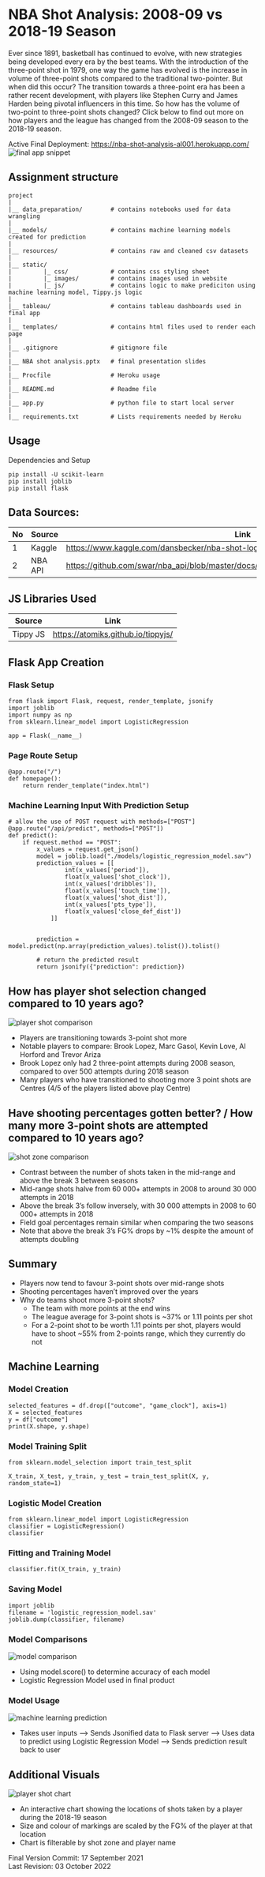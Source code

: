 # NBA Shot Analysis: 2008-09 vs 2018-19 Season

Ever since 1891, basketball has continued to evolve, with new strategies being developed every era by the best teams. With the introduction of the three-point shot in 1979, one way the game has evolved is the increase in volume of three-point shots compared to the traditional two-pointer. But when did this occur? The transition towards a three-point era has been a rather recent development, with players like Stephen Curry and James Harden being pivotal influencers in this time. So how has the volume of two-point to three-point shots changed? Click below to find out more on how players and the league has changed from the 2008-09 season to the 2018-19 season.

Active Final Deployment: https://nba-shot-analysis-al001.herokuapp.com/
![final app snippet](static/images/final_app_snippet.jpg)

## Assignment structure
```
project
|
|__ data_preparation/        # contains notebooks used for data wrangling
|
|__ models/                  # contains machine learning models created for prediction
|  
|__ resources/               # contains raw and cleaned csv datasets
|
|__ static/                              
|         |_ css/            # contains css styling sheet
|         |_ images/         # contains images used in website
|         |_ js/             # contains logic to make prediciton using machine learning model, Tippy.js logic
| 
|__ tableau/                 # contains tableau dashboards used in final app
|
|__ templates/               # contains html files used to render each page
|
|__ .gitignore               # gitignore file
|
|__ NBA shot analysis.pptx   # final presentation slides
|
|__ Procfile                 # Heroku usage
|
|__ README.md                # Readme file
|
|__ app.py                   # python file to start local server
|
|__ requirements.txt         # Lists requirements needed by Heroku
```

## Usage

Dependencies and Setup
```
pip install -U scikit-learn
pip install joblib
pip install flask
```

## Data Sources:

|No|Source|Link|
|-|-|-|
|1|Kaggle|https://www.kaggle.com/dansbecker/nba-shot-logs|
|2|NBA API|https://github.com/swar/nba_api/blob/master/docs/nba_api/stats/endpoints/shotchartdetail.md|


## JS Libraries Used
|Source|Link|
|-|-|
|Tippy JS|https://atomiks.github.io/tippyjs/|

## Flask App Creation
### Flask Setup
```
from flask import Flask, request, render_template, jsonify
import joblib
import numpy as np
from sklearn.linear_model import LogisticRegression

app = Flask(__name__)
```

### Page Route Setup
```
@app.route("/")
def homepage():
    return render_template("index.html")
```

### Machine Learning Input With Prediction Setup
```
# allow the use of POST request with methods=["POST"]
@app.route("/api/predict", methods=["POST"])
def predict():
    if request.method == "POST":
        x_values = request.get_json()
        model = joblib.load("./models/logistic_regression_model.sav")
        prediction_values = [[
                int(x_values['period']),
                float(x_values['shot_clock']),
                int(x_values['dribbles']),
                float(x_values['touch_time']),
                float(x_values['shot_dist']),
                int(x_values['pts_type']),
                float(x_values['close_def_dist'])
            ]]
        

        prediction = model.predict(np.array(prediction_values).tolist()).tolist()

        # return the predicted result
        return jsonify({"prediction": prediction})
```

## How has player shot selection changed compared to 10 years ago?
![player shot comparison](static/images/player_shot_comparison.jpg)
- Players are transitioning towards 3-point shot more
- Notable players to compare: Brook Lopez, Marc Gasol, Kevin Love, Al Horford and Trevor Ariza
- Brook Lopez only had 2 three-point attempts during 2008 season, compared to over 500 attempts during 2018 season
- Many players who have transitioned to shooting more 3 point shots are Centres (4/5 of the players listed above play Centre)


## Have shooting percentages gotten better? / How many more 3-point shots are attempted compared to 10 years ago?
![shot zone comparison](static/images/shot_zone_comparison.jpg)
- Contrast between the number of shots taken in the mid-range and above the break 3 between seasons
- Mid-range shots halve from 60 000+ attempts in 2008 to around 30 000 attempts in 2018
- Above the break 3’s follow inversely, with 30 000 attempts in 2008 to 60 000+ attempts in 2018
- Field goal percentages remain similar when comparing the two seasons
- Note that above the break 3’s FG% drops by ~1% despite the amount of attempts doubling


## Summary
- Players now tend to favour 3-point shots over mid-range shots
- Shooting percentages haven’t improved over the years
- Why do teams shoot more 3-point shots?
   - The team with more points at the end wins
   - The league average for 3-point shots is ~37% or 1.11 points per shot
   - For a 2-point shot to be worth 1.11 points per shot, players would have to shoot ~55% from 2-points range, which they currently do not


## Machine Learning
### Model Creation
```
selected_features = df.drop(["outcome", "game_clock"], axis=1)
X = selected_features
y = df["outcome"]
print(X.shape, y.shape)
```

### Model Training Split
```
from sklearn.model_selection import train_test_split

X_train, X_test, y_train, y_test = train_test_split(X, y, random_state=1)
```

### Logistic Model Creation
```
from sklearn.linear_model import LogisticRegression
classifier = LogisticRegression()
classifier
```

### Fitting and Training Model
```
classifier.fit(X_train, y_train)
```

### Saving Model
```
import joblib
filename = 'logistic_regression_model.sav'
joblib.dump(classifier, filename)
```

### Model Comparisons
![model comparison](static/images/model_comparisons.png)
- Using model.score() to determine accuracy of each model
- Logistic Regression Model used in final product

### Model Usage
![machine learning prediction](static/images/machine_learning_prediction.png)
- Takes user inputs --> Sends Jsonified data to Flask server --> Uses data to predict using Logistic Regression Model --> 
Sends prediction result back to user


## Additional Visuals
![player shot chart](static/images/player_shots_2018_season.png)
- An interactive chart showing the locations of shots taken by a player during the 2018-19 season
- Size and colour of markings are scaled by the FG% of the player at that location
- Chart is filterable by shot zone and player name

Final Version Commit: 17 September 2021  
Last Revision: 03 October 2022
